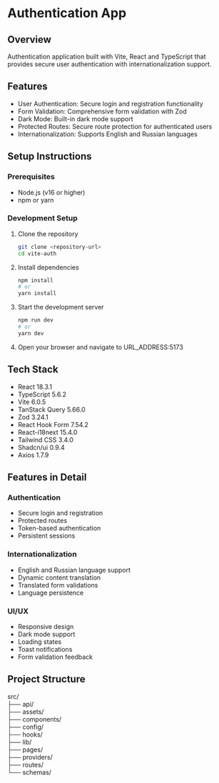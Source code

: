 # Authentication App

## Overview
Authentication application built with Vite, React and TypeScript that provides secure user authentication with internationalization support.

## Features
- User Authentication: Secure login and registration functionality
- Form Validation: Comprehensive form validation with Zod
- Dark Mode: Built-in dark mode support
- Protected Routes: Secure route protection for authenticated users
- Internationalization: Supports English and Russian languages

## Setup Instructions

### Prerequisites
- Node.js (v16 or higher)
- npm or yarn

### Development Setup
1. Clone the repository
   ```bash
   git clone <repository-url>
   cd vite-auth

2. Install dependencies
   ```bash
   npm install
   # or
   yarn install

3. Start the development server
   ```bash
   npm run dev
   # or
   yarn dev

4. Open your browser and navigate to URL_ADDRESS:5173
   

## Tech Stack
- React 18.3.1
- TypeScript 5.6.2
- Vite 6.0.5
- TanStack Query 5.66.0
- Zod 3.24.1
- React Hook Form 7.54.2
- React-i18next 15.4.0
- Tailwind CSS 3.4.0
- Shadcn/ui 0.9.4
- Axios 1.7.9

## Features in Detail
### Authentication
- Secure login and registration
- Protected routes
- Token-based authentication
- Persistent sessions

### Internationalization
- English and Russian language support
- Dynamic content translation
- Translated form validations
- Language persistence

### UI/UX
- Responsive design
- Dark mode support
- Loading states
- Toast notifications
- Form validation feedback

## Project Structure
src/    
├── api/           
├── assets/      
├── components/      
├── config/      
├── hooks/       
├── lib/         
├── pages/       
├── providers/   
├── routes/      
└── schemas/  